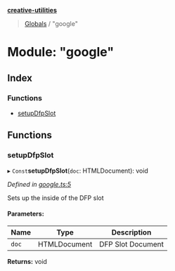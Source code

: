 **[creative-utilities](../README.md)**

> [Globals](../globals.md) / "google"

# Module: "google"

## Index

### Functions

* [setupDfpSlot](_google_.md#setupdfpslot)

## Functions

### setupDfpSlot

▸ `Const`**setupDfpSlot**(`doc`: HTMLDocument): void

*Defined in [google.ts:5](https://github.com/Specless-Next/creative-utilities/blob/aa1e21c/src/google.ts#L5)*

Sets up the inside of the DFP slot

#### Parameters:

Name | Type | Description |
------ | ------ | ------ |
`doc` | HTMLDocument | DFP Slot Document  |

**Returns:** void
